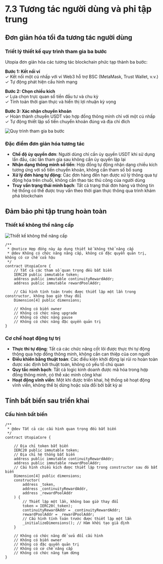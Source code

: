 # 7.3 Tương tác người dùng và phi tập trung

## Đơn giản hóa tối đa tương tác người dùng

### Triết lý thiết kế quy trình tham gia ba bước

Utopia đơn giản hóa các tương tác blockchain phức tạp thành ba bước:

**Bước 1: Kết nối ví**  
✓ Kết nối một cú nhấp với ví Web3 hỗ trợ BSC (MetaMask, Trust Wallet, v.v.)  
✓ Tự động phát hiện cấu hình mạng

**Bước 2: Chọn chiều kích**  
✓ Lựa chọn trực quan số tiền đầu tư và chu kỳ  
✓ Tính toán thời gian thực và hiển thị lợi nhuận kỳ vọng

**Bước 3: Xác nhận chuyển khoản**  
✓ Hoàn thành chuyển USDT vào hợp đồng thông minh chỉ với một cú nhấp  
✓ Tự động thiết lập số tiền chuyển khoản đúng và địa chỉ đích

![Quy trình tham gia ba bước](/images/图26.svg)

### Đặc điểm đơn giản hóa tương tác

- **Chế độ ủy quyền đơn**: Người dùng chỉ cần ủy quyền USDT khi sử dụng lần đầu, các lần tham gia sau không cần ủy quyền lặp lại
- **Nhận dạng thông minh số tiền**: Hợp đồng tự động nhận dạng chiều kích tương ứng với số tiền chuyển khoản, không cần tham số bổ sung
- **Xử lý đơn hàng tự động**: Các đơn hàng đến hạn được xử lý thông qua tự động hóa trên chuỗi, không cần thao tác thủ công của người dùng
- **Truy vấn trạng thái minh bạch**: Tất cả trạng thái đơn hàng và thông tin hệ thống có thể được truy vấn theo thời gian thực thông qua trình khám phá blockchain

## Đảm bảo phi tập trung hoàn toàn

### Thiết kế không thể nâng cấp

![Thiết kế không thể nâng cấp](/images/图27.svg)

```solidity
/**
 * @notice Hợp đồng này áp dụng thiết kế không thể nâng cấp
 * @dev Không có chức năng nâng cấp, không có đặc quyền quản trị, không có cơ chế cửa hậu
 */
contract UtopiaCore {
    // Tất cả các tham số quan trọng đều bất biến
    IERC20 public immutable token;
    address public immutable continuityRewardAddr;
    address public immutable rewardPoolAddr;
    
    // Cấu hình tính toán trước được thiết lập một lần trong constructor, không bao giờ thay đổi
    Dimension[4] public dimensions;
    
    // Không có biến owner
    // Không có chức năng upgrade
    // Không có chức năng pause
    // Không có chức năng đặc quyền quản trị
}
```

### Cơ chế hoạt động tự trị

- **Thực thi tự động**: Tất cả các chức năng cốt lõi được thực thi tự động thông qua hợp đồng thông minh, không cần can thiệp của con người
- **Điều khiển bằng thuật toán**: Các điều kiện khởi động lại rủi ro hoàn toàn được xác định bởi thuật toán, không có yếu tố chủ quan
- **Quy tắc minh bạch**: Tất cả logic kinh doanh được mã hóa trong hợp đồng thông minh, có thể xác minh công khai
- **Hoạt động vĩnh viễn**: Một khi được triển khai, hệ thống sẽ hoạt động vĩnh viễn, không thể bị dừng hoặc sửa đổi bởi bất kỳ ai

## Tính bất biến sau triển khai

### Cấu hình bất biến

```solidity
/**
 * @dev Tất cả các cấu hình quan trọng đều bất biến
 */
contract UtopiaCore {
    
    // Địa chỉ token bất biến
    IERC20 public immutable token;
    // Địa chỉ hệ thống bất biến
    address public immutable continuityRewardAddr;
    address public immutable rewardPoolAddr;
    // Cấu hình chiều kích được thiết lập trong constructor sau đó bất biến
    Dimension[4] public dimensions;
    constructor(
        address _token,
        address _continuityRewardAddr,
        address _rewardPoolAddr
    ) {
        // Thiết lập một lần, không bao giờ thay đổi
        token = IERC20(_token);
        continuityRewardAddr = _continuityRewardAddr;
        rewardPoolAddr = _rewardPoolAddr;
        // Cấu hình tính toán trước được thiết lập một lần
        _initializeDimensions(); // Hàm khởi tạo giả định
    }
    
    // Không có chức năng để sửa đổi cấu hình
    // Không có biến owner
    // Không có đặc quyền quản trị
    // Không có cơ chế nâng cấp
    // Không có chức năng tạm dừng
}
```